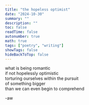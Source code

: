 ```yaml
---
title: "the hopeless optimist"
date: "2024-10-30"
summary: ""
description: ""
toc: false
readTime: false
autonumber: true
math: true
tags: ["poetry", "writing"]
showTags: false
hideBackToTop: false
---
```


what is being romantic  
if not  hopelessly optimistic  
torturing ourselves within the pursuit  
of something bigger   
than we can even begin to comprehend    
 
  
-aw